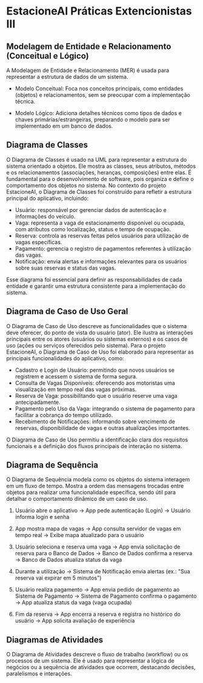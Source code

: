 # EstacioneAI Práticas Extencionistas III

## Modelagem de Entidade e Relacionamento (Conceitual e Lógico)
A Modelagem de Entidade e Relacionamento (MER) é usada para representar a estrutura de dados de um sistema.
- Modelo Conceitual: Foca nos conceitos principais, como entidades (objetos) e relacionamentos, sem se preocupar com a implementação técnica.

- Modelo Lógico: Adiciona detalhes técnicos como tipos de dados e chaves primárias/estrangeiras, preparando o modelo para ser implementado em um banco de dados.

## Diagrama de Classes
O Diagrama de Classes é usado na UML para representar a estrutura do sistema orientado a objetos.
Ele mostra as classes, seus atributos, métodos e os relacionamentos (associações, heranças, composições) entre elas.
É fundamental para o desenvolvimento de software, pois organiza e define o comportamento dos objetos no sistema.
No contexto do projeto EstacioneAI, o Diagrama de Classes foi construído para refletir a estrutura principal do aplicativo, incluindo:

- Usuário: responsável por gerenciar dados de autenticação e informações do veículo.
- Vaga: representa a vaga de estacionamento disponível ou ocupada, com atributos como localização, status e tempo de ocupação.
- Reserva: controla as reservas feitas pelos usuários para utilização de vagas específicas.
- Pagamento: gerencia o registro de pagamentos referentes à utilização das vagas.
- Notificação: envia alertas e informações relevantes para os usuários sobre suas reservas e status das vagas.

Esse diagrama foi essencial para definir as responsabilidades de cada entidade e garantir uma estrutura consistente para a implementação do sistema.

## Diagrama de Caso de Uso Geral
O Diagrama de Caso de Uso descreve as funcionalidades que o sistema deve oferecer, do ponto de vista do usuário (ator).
Ele ilustra as interações principais entre os atores (usuários ou sistemas externos) e os casos de uso (ações ou serviços oferecidos pelo sistema).
Para o projeto EstacioneAI, o Diagrama de Caso de Uso foi elaborado para representar as principais funcionalidades do aplicativo, como:

- Cadastro e Login de Usuário: permitindo que novos usuários se registrem e acessem o sistema de forma segura.
- Consulta de Vagas Disponíveis: oferecendo aos motoristas uma visualização em tempo real das vagas próximas.
- Reserva de Vaga: possibilitando que o usuário reserve uma vaga antecipadamente.
- Pagamento pelo Uso da Vaga: integrando o sistema de pagamento para facilitar a cobrança do tempo utilizado.
- Recebimento de Notificações: informando sobre vencimento de reservas, disponibilidade de vagas e outras atualizações importantes.

O Diagrama de Caso de Uso permitiu a identificação clara dos requisitos funcionais e a definição dos fluxos principais de interação no sistema.

## Diagrama de Sequência
O Diagrama de Sequência modela como os objetos do sistema interagem em um fluxo de tempo.
Mostra a ordem das mensagens trocadas entre objetos para realizar uma funcionalidade específica, sendo útil para detalhar o comportamento dinâmico de um caso de uso.

1. Usuário abre o aplicativo
→ App pede autenticação (Login)
→ Usuário informa login e senha

3. App mostra mapa de vagas
→ App consulta servidor de vagas em tempo real
→ Exibe mapa atualizado para o usuário

5. Usuário seleciona e reserva uma vaga
→ App envia solicitação de reserva para o Banco de Dados
→ Banco de Dados confirma a reserva
→ Banco de Dados atualiza status da vaga

6. Durante a utilização
→ Sistema de Notificação envia alertas (ex.: "Sua reserva vai expirar em 5 minutos")

7. Usuário realiza pagamento
→ App envia pedido de pagamento ao Sistema de Pagamento
→ Sistema de Pagamento confirma o pagamento
→ App atualiza status da vaga (vaga ocupada)

9. Fim da reserva
→ App encerra a reserva e registra no histórico do usuário
→ App solicita avaliação de experiência

## Diagramas de Atividades
O Diagrama de Atividades descreve o fluxo de trabalho (workflow) ou os processos de um sistema.
Ele é usado para representar a lógica de negócios ou a sequência de atividades que ocorrem, destacando decisões, paralelismos e interações.
